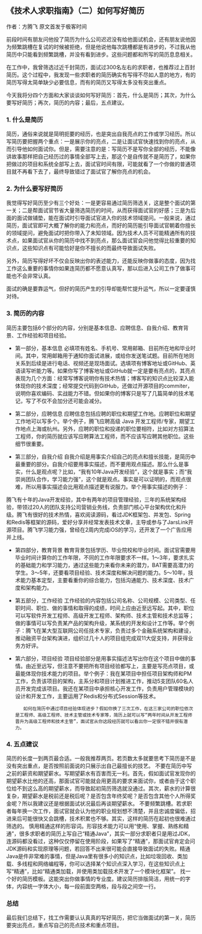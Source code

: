 ## 《技术人求职指南》（二）如何写好简历

作者：方腾飞  原文首发于极客时间

前段时间有朋友问他投了简历为什么公司迟迟没有给他面试机会，还有朋友说他因为频繁跳槽在复试的时候被拒绝，但是他说他每次跳槽都是有进步的，不过我从他简历中只能看到频繁跳槽，并没有看到进步。这些问题都和所写的简历息息相关。

在工作中，我曾筛选过近千封简历，面试过300名左右的求职者，也推荐过上百封简历。这个过程中，我发现一些求职者的简历确实有写得不尽如人意的地方，有的简历写得太简单缺少必要信息，而有的简历又写得太多没有突出重点。

今天我将分四个方面和大家谈谈如何写好简历：首先，什么是简历；其次，为什么要写好简历；再次，简历的内容；最后，五点建议。


### 1. 什么是简历

简历，通俗来说就是简明扼要的经历，也是突出自我亮点的工作或学习经历。所以写简历要把握两个重点：一是展示你的亮点，二是让面试官快速找到你的亮点，从而引导他如何面试你。但是，需要注意的是：写简历不是写你全部的经历，不能像讲故事那样把自己经历过的事情全部写上去，那这个是自传就不是简历了，如果你把做过的项目和系统全部写上去，面试官时间有限，可能就看了一个你做的普通项目就不再看下去了，最终导致错过了面试官了解你亮点的机会。

### 2. 为什么要写好简历

我觉得写好简历至少有三个好处：一是更容易通过简历筛选关，这是整个面试的第一关；二是帮面试官节省大量筛选简历的时间，从而获得面试官的好感；三是为后面的面试做铺垫，能在面试时引导面试官进入你的技术领域提问。一般来说，通过简历，面试官即可大概了解你的能力和亮点，而好的简历能引导面试官朝着你擅长的领域提问，避免面试时把你带入了未知领域。因为技术人员不可能精通所有的技术点，如果面试官从你的简历中找不到亮点，那么面试官会问他觉得比较重要的知识点，这些知识点有可能恰好是你不擅长的而最终导致面试失败。

另外，简历写得好坏不仅会反映出你的表述能力，还能反映你做事的态度，因为找工作这么重要的事情你如果连简历都不愿意认真写，那以后进入公司工作了做事可能也不会非常认真。

面试的确是要靠运气，但好的简历产生的引导却能帮忙提升运气，所以一定要谨慎对待。

### 3. 简历的内容

简历主要包括6个部分的内容，分别是基本信息、应聘信息、自我介绍、教育背景、工作经验和项目经验。

- 第一部分，基本信息
         必填项有姓名、手机号、常用邮箱、目前所在地和毕业时间。其中，常用邮箱用于通知你面试进展，或给你发送笔试题。目前所在地则关系到后续是进行电话、视频还是现场面试。选填项有博客地址或GitHub、英语读写听能力等。如果你写了博客地址或GitHub就一定是要有亮点的，其亮点表现为几个方面：经常写博客说明你有技术热情；博客写的知识点比较深入能体现你的技术深度；经常提交代码到GitHub，还做过开源项目的commiter，说明你喜欢编码、实战能力不错。但如果你的博客只是写了几篇简单的技术笔记，写了不仅不会加分还可能会减分。

- 第二部分，应聘信息
        应聘信息包括应聘的职位和期望工作地。应聘职位和期望工作地可以写多个。举个例子，腾飞应聘高级 Java 开发工程师/专家，期望工作地点上海或杭州。另外，应聘的职位和投递的职位要相符，比如对方招算法工程师，你的简历就应该写应聘算法工程师，而不应该写应聘其他职位。这些细节很重要。

- 第三部分，自我介绍
         自我介绍是用事实介绍自己的亮点和擅长技能，是简历中最重要的部分。自我介绍要用事实描述，而不要用观点描述。那么什么是事实，什么是观点呢？比如，“我有10年Java开发经验”，这个就是事实；而“我崇尚团队合作，学习能力强”，这个就是观点。事实是可以证明的，而观点很难，所以用事实描述会比用观点描述更有说服力。举个用事实描述的例子：

腾飞有十年的Java开发经验，其中有两年的项目管理经验，三年的系统架构经验，带领过20人的团队支持公司营销业务线，负责部门核心平台架构优化和升级。腾飞有很好的技术热情，喜欢阅读源码，看过JDK框架包、并发包、Spring和Redis等框架的源码，爱好分享并经常发表技术文章，主导或参与了JarsLink开源项目。腾飞学习能力强，曾经在2周内完成iOS的学习，还开发了一个广告应用并上线。

- 第四部分，教育背景
         教育背景包括学历、毕业院校和毕业时间。面试官需要用毕业时间计算你的工作年限，不同的工作年限要求不一样。1～3年，要求扎实的基础能力和学习能力，通过这些能力来看你未来的潜力，BAT需要高潜力的学生。3～5年，还要看项目经验、技术深度和解决问题的能力。5～10年，技术能力基本定型，主要看重你的综合能力，包括沟通能力、技术深度、技术广度和架构能力。

- 第五部分，工作经验
        工作经验的内容包括公司名称、公司规模、公司类型、任职时间、职位、做的事情和取得的成绩，时间上应由近至远写起。其中，职位可以写软件开发工程师、高级开发工程师、架构师、技术主管和技术总监等；做的事情可以写负责某产品的架构升级，某系统的开发和设计工作等。举个例子：腾飞在某大型互联网公司任技术专家，负责过多个金融系统架构和建设，推动融资平台架构演进，组织过几十人的项目组完成双11大促支持，并获得业务方好评。 

- 第六部分，项目经验
项目经验部分是用事实描述法写出你在这个项目中做的事情。由近至远写，但注意不要把所有项目经验都写上，主要是写亮点项目，或最能体现你技术能力的项目。举个例子：我在某项目中担任项目架构师和PM工作，负责该项目的架构，主系分和项目计划推进工作，推动5支团队60名人员开发完成该项目。我还在某项目中承担核心开发工作，负责用户管理模块的设计和开发工作，主要运用了Redis和分布式Session等技术。

         如何在简历中通过项目经验体现进步？假如你换了三次工作，在这三家公司的职位依次是工程师、高级工程师、技术主管或技术专家等，简历上就可以写“两年时间从开发工程师晋升为高级工程师和技术主管”，面试官从你这段经历就可以看出你一定很不错并很有潜力。 

### 4. 五点建议

简历的长度一到两页最合适。一般我推荐两页。若页数太多就要思考下简历是不是没有突出重点，是否按照前面说的只展示出自己最擅长的技艺。
不要在简历中写之前的薪资和期望薪水。写期望薪水有百害而无一利。首先，假如面试官发现你的期望薪水比他的还高，那面试官可能就会用更高的要求来面试你，或者由于这个职位给不到这么高的期望薪水，而导致起初简历筛选就没通过。其次，薪水的计算很复杂，期望薪水是税前还是税后呢？是否包含年终奖呢？是否包含其他个人所得奖金呢？所以我建议还是根据面试状况最后再谈期望薪水。
不要频繁跳槽。若求职者每年换一次工作，面试官就会认为他的职业规划想不清楚，并且忠诚度偏低，招进来后可能很快又会跳槽，技术积累也不够。其实，这样的简历在起初也很难通过筛选的。
慎用精通这样的形容词。形容技术能力可以用“使用、掌握、熟练和精通”，很多求职者的简历上写自己“精通Java”，其实一部分求职者只是用过JDK，连源码都没看过，这种仅仅停留在使用阶段，如果写了“精通”，那面试官肯定会问JDK源码和实现原理等问题，若回答不出来很可能会直接导致面试的失败。精通Java是件非常难的事情，但是Java里有很多小的知识点，比如垃圾回收、类加载、多线程和网络编程等，你可以选择某个知识点深入学习，在这些知识点上写“精通”，比如“精通类加载，并使用类加载技术开发了一个模块化框架”。
找一个好的简历模板。这能突出你做事情的专业度。建议简历排版简洁，用统一的字体，内容统一字体大小，每一段前面空两格，段与段之间空一行。

### 总结

最后我们总结下，找工作需要认认真真的写好简历，把它当做面试的第一关，简历要突出亮点，重点写自己的亮点技术和重点项目。